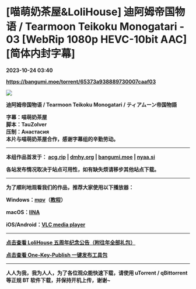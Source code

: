 # [喵萌奶茶屋&LoliHouse] 迪阿姆帝国物语 / Tearmoon Teikoku Monogatari - 03 [WebRip 1080p HEVC-10bit AAC][简体内封字幕]

**2023-10-24 03:40**

**https://bangumi.moe/torrent/65373a938889730007caaf03**

[![](https://s2.loli.net/2023/10/09/DlhK25dOezUyFqm.webp)](https://sm.ms/image/DlhK25dOezUyFqm)  

  

**迪阿姆帝国物语 / Tearmoon Teikoku Monogatari / ティアムーン帝国物語**  

  

**字幕：喵萌奶茶屋  
脚本：TauZolver  
压制：Анастасия  
本片与喵萌奶茶屋合作，感谢字幕组的辛勤劳动。** 

  

* * *

  

**本组作品首发于： [acg.rip](https://acg.rip/?term=LoliHouse) | [dmhy.org](https://share.dmhy.org/topics/list?keyword=lolihouse) | [bangumi.moe](https://bangumi.moe/search/581be821ee98e9ca20730eae) | [nyaa.si](https://nyaa.si/?f=0&c=0_0&q=lolihouse)**

**各站发布情况取决于站点可用性，如有缺失烦请移步其他站点下载。**  

  

* * *

  

**为了顺利地观看我们的作品，推荐大家使用以下播放器：**

**Windows：[mpv](https://mpv.io/)（[教程](https://vcb-s.com/archives/7594)）**

**macOS：[IINA](https://iina.io/)**

**iOS/Android：[VLC media player](https://www.videolan.org/vlc/)**

  

* * *

  

**[点击查看 LoliHouse 五周年纪念公告（附往年全部礼包）](https://share.dmhy.org/topics/view/599634_LoliHouse_LoliHouse_5th_Anniversary_Announcement.html)**

**[点击查看 One-Key-Publish 一键发布工具包](https://github.com/AmusementClub/OKP)**

  

* * *

  

**人人为我，我为人人，为了各位观众能快速下载，请使用 uTorrent / qBittorrent 等正规 BT 软件下载，并保持开机上传，谢谢~**